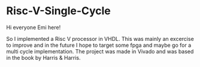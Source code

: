 # Risc-V-Single-Cycle

Hi everyone Emi here!

So I implemented a Risc V processor in VHDL.
This was mainly an excercise to improve and in the future I hope to target some fpga and maybe go for a multi cycle implementation.
The project was made in Vivado and was based in the book by Harris & Harris.
